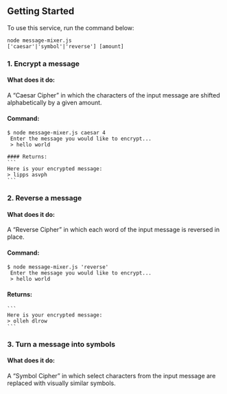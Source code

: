 <!-- GETTING STARTED -->
## Getting Started

To use this service, run the command below:
```
node message-mixer.js 
['caesar'|'symbol'|'reverse'] [amount]
```

### 1. Encrypt a message
   #### What does it do:
   A “Caesar Cipher” in which the characters of the input message are shifted alphabetically by a given amount.
   
   #### Command:
   ```
   $ node message-mixer.js caesar 4
    Enter the message you would like to encrypt...
    > hello world
   ```

    #### Returns:
    ```
    Here is your encrypted message:
    > lipps asvph
    ```

### 2. Reverse a message
   #### What does it do:
   A “Reverse Cipher” in which each word of the input message is reversed in place.

   #### Command:
   ```
   $ node message-mixer.js 'reverse'
    Enter the message you would like to encrypt...
    > hello world
   ```

   #### Returns:
    ```
    Here is your encrypted message:
    > olleh dlrow
    ```

### 3. Turn a message into symbols
   #### What does it do:
   A “Symbol Cipher” in which select characters from the input message are replaced with visually similar symbols.